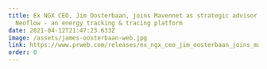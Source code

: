 ```yaml
---
title: Ex NGX CEO, Jim Oosterbaan, joins Mavennet as strategic advisor for
  Neoflow - an energy tracking & tracing platform
date: 2021-04-12T21:47:23.633Z
image: /assets/james-oosterbaan-web.jpg
link: https://www.prweb.com/releases/ex_ngx_ceo_jim_oosterbaan_joins_mavennet_as_strategic_advisor_for_neoflow_an_energy_tracking_tracing_platform/prweb17857966.htm
order: 0
---
```

